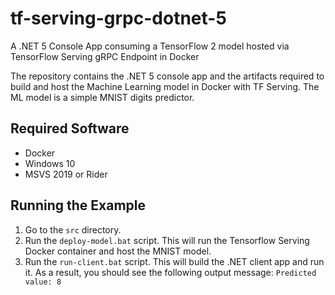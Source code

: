 # tf-serving-grpc-dotnet-5
A .NET 5 Console App consuming a TensorFlow 2 model hosted via TensorFlow Serving gRPC Endpoint in Docker

The repository contains the .NET 5 console app and the artifacts required to build and host the Machine Learning model in Docker with TF Serving.
The ML model is a simple MNIST digits predictor.

  ## Required Software ##
- Docker
- Windows 10
- MSVS 2019 or Rider
  
## Running the Example ##
1.	Go to the `src` directory.
2.	Run the `deploy-model.bat` script. This will run the Tensorflow Serving Docker container and host the MNIST model.
3.	Run the `run-client.bat` script. This will build the .NET client app and run it. As a result, you should see the following output message:
`Predicted value: 8`


